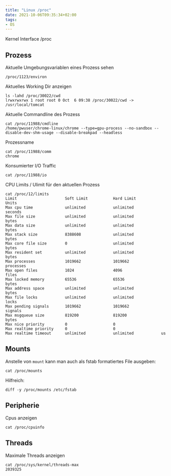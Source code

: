 ```yaml
---
title: "Linux /proc"
date: 2021-10-06T09:35:34+02:00
tags:
- OS
---
```


Kernel Interface /proc

<!--more-->

## Prozess

Aktuelle Umgebungsvariablen eines Prozess sehen

    /proc/1123/environ

Aktuelles Working Dir anzeigen

    ls -lahd /proc/30022/cwd
    lrwxrwxrwx 1 root root 0 Oct  6 09:38 /proc/30022/cwd -> /usr/local/tomcat

Aktuelle Commandline des Prozess

    cat /proc/11988/cmdline
    /home/pwuser/chrome-linux/chrome --type=gpu-process --no-sandbox --disable-dev-shm-usage --disable-breakpad --headless

Prozessname

    cat /proc/11988/comm
    chrome

Konsumierter I/O Traffic

    cat /proc/11988/io

CPU Limits / Ulimit für den aktuellen Prozess

    cat /proc/12/limits
    Limit                     Soft Limit           Hard Limit           Units
    Max cpu time              unlimited            unlimited            seconds
    Max file size             unlimited            unlimited            bytes
    Max data size             unlimited            unlimited            bytes
    Max stack size            8388608              unlimited            bytes
    Max core file size        0                    unlimited            bytes
    Max resident set          unlimited            unlimited            bytes
    Max processes             1019662              1019662              processes
    Max open files            1024                 4096                 files
    Max locked memory         65536                65536                bytes
    Max address space         unlimited            unlimited            bytes
    Max file locks            unlimited            unlimited            locks
    Max pending signals       1019662              1019662              signals
    Max msgqueue size         819200               819200               bytes
    Max nice priority         0                    0
    Max realtime priority     0                    0
    Max realtime timeout      unlimited            unlimited            us

## Mounts

Anstelle von `mount` kann man auch als fstab formatiertes File ausgeben:

    cat /proc/mounts

Hilfreich:

    diff -y /proc/mounts /etc/fstab

## Peripherie

Cpus anzeigen

    cat /proc/cpuinfo

## Threads

Maximale Threads anzeigen

    cat /proc/sys/kernel/threads-max
    2039325
